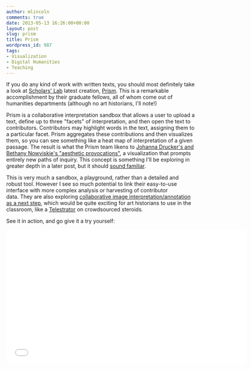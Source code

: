 ```yaml
---
author: mlincoln
comments: true
date: 2013-05-13 16:26:00+00:00
layout: post
slug: prism
title: Prism
wordpress_id: 987
tags:
- Visualization
- Digital Humanities
- Teaching
---
```


If you do any kind of work with written texts, you should most definitely take a look at [Scholars' Lab](http://www.scholarslab.org/) latest creation, [Prism](http://prism.scholarslab.org/). This is a remarkable accomplishment by their graduate fellows, all of whom come out of humanities departments (although no art historians, I'll note!)

Prism is a collaborative interpretation sandbox that allows a user to upload a text, define up to three "facets" of interpretation, and then open the text to contributors. Contributors may highlight words in the text, assigning them to a particular facet. Prism aggregates these contributions and then visualizes them, so you can see something like a heat map of interpretation of a given passage. The result is what the Prism team likens to [Johanna Drucker's and Bethany Nowviskie's "aesthetic provocations"](http://www.digitalhumanities.org/companion/view?docId=blackwell/9781405103213/9781405103213.xml&chunk.id=ss1-4-10), a visualization that prompts entirely new paths of inquiry. This concept is something I'll be exploring in greater depth in a later post, but it should [sound familiar](http://matthewlincoln.net/2013/05/09/six-degrees-of-francis-bacon.html).

This is very much a sandbox, a playground, rather than a detailed and robust tool. However I see so much potential to link their easy-to-use interface with more complex analysis or harvesting of contributor data. They are also exploring [collaborative image interpretation/annotation as a next step](http://prism.scholarslab.org/pages/future), which would be quite exciting for art historians to use in the classroom, like a [Telestrator](http://en.wikipedia.org/wiki/Telestrator) on crowdsourced steroids.

See it in action, and go give it a try yourself:

<iframe width="640" height="360" src="//www.youtube-nocookie.com/embed/AxHDcW15UBI" frameborder="0" allowfullscreen></iframe>
